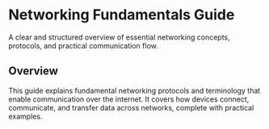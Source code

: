 # Networking Fundamentals Guide

A clear and structured overview of essential networking concepts, protocols, and practical communication flow.

## Overview
This guide explains fundamental networking protocols and terminology that enable communication over the internet. It covers how devices connect, communicate, and transfer data across networks, complete with practical examples.
